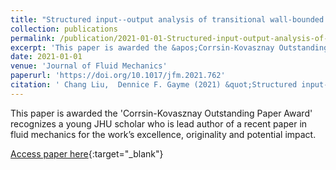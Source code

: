 ```yaml
---
title: "Structured input--output analysis of transitional wall-bounded flows"
collection: publications
permalink: /publication/2021-01-01-Structured-input-output-analysis-of-transitional-wall-bounded-flows
excerpt: 'This paper is awarded the &apos;Corrsin-Kovasznay Outstanding Paper Award&apos; recognizes a young JHU scholar who is lead author of a recent paper in fluid mechanics for the work’s excellence, originality and potential impact.'
date: 2021-01-01
venue: 'Journal of Fluid Mechanics'
paperurl: 'https://doi.org/10.1017/jfm.2021.762'
citation: ' Chang Liu,  Dennice F. Gayme (2021) &quot;Structured input--output analysis of transitional wall-bounded flows.&quot; <i>Journal of Fluid Mechanics</i>. 927, A25.'
---
```

This paper is awarded the &apos;Corrsin-Kovasznay Outstanding Paper Award&apos; recognizes a young JHU scholar who is lead author of a recent paper in fluid mechanics for the work’s excellence, originality and potential impact.

[Access paper here](https://doi.org/10.1017/jfm.2021.762){:target="_blank"}

